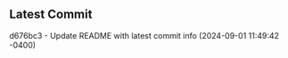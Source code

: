 
## Latest Commit
d676bc3 - Update README with latest commit info (2024-09-01 11:49:42 -0400) <Yunxi-Zhou>
